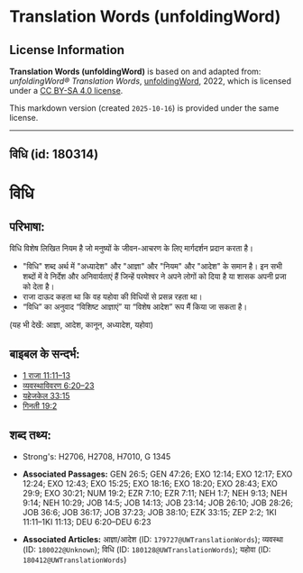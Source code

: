 # Translation Words (unfoldingWord)

## License Information

**Translation Words (unfoldingWord)** is based on and adapted from: _unfoldingWord® Translation Words_, [unfoldingWord](https://unfoldingword.org/utw), 2022, which is licensed under a [CC BY-SA 4.0 license](https://creativecommons.org/licenses/by-sa/4.0/legalcode.en).

This markdown version (created `2025-10-16`) is provided under the same license.



--------------------------------

## विधि (id: 180314)

विधि
====

परिभाषा:
--------

विधि विशेष लिखित नियम है जो मनुष्यों के जीवन\-आचरण के लिए मार्गदर्शन प्रदान करता है।

* "विधि" शब्द अर्थ में "अध्यादेश" और "आज्ञा" और "नियम" और "आदेश" के समान है। इन सभी शब्दों में वे निर्देश और अनिवार्यताएं हैं जिन्हें परमेश्वर ने अपने लोगों को दिया है या शासक अपनी प्रजा को देता है।
* राजा दाऊद कहता था कि वह यहोवा की विधियों से प्रसन्न रहता था।
* “विधि” का अनुवाद “विशिष्ट आज्ञाएं” या “विशेष आदेश” रूप मैं किया जा सकता है।

(यह भी देखें: आज्ञा, आदेश, कानून, अध्यादेश, यहोवा)

बाइबल के सन्दर्भ:
-----------------

* [1 राजा 11:11–13](https://ref.ly/1Kgs0:0)
* [व्यवस्थाविवरण 6:20–23](https://ref.ly/Deut6:20-Deut6:23)
* [यहेजकेल 33:15](https://ref.ly/Ezek33:15)
* [गिनती 19:2](https://ref.ly/Num19:2)

शब्द तथ्य:
----------

* Strong's: H2706, H2708, H7010, G 1345

* **Associated Passages:** GEN 26:5; GEN 47:26; EXO 12:14; EXO 12:17; EXO 12:24; EXO 12:43; EXO 15:25; EXO 18:16; EXO 18:20; EXO 28:43; EXO 29:9; EXO 30:21; NUM 19:2; EZR 7:10; EZR 7:11; NEH 1:7; NEH 9:13; NEH 9:14; NEH 10:29; JOB 14:5; JOB 14:13; JOB 23:14; JOB 26:10; JOB 28:26; JOB 36:6; JOB 36:17; JOB 37:23; JOB 38:10; EZK 33:15; ZEP 2:2; 1KI 11:11–1KI 11:13; DEU 6:20–DEU 6:23
* **Associated Articles:** आज्ञा/आदेश (ID: `179727@UWTranslationWords`); व्यवस्था (ID: `180022@Unknown`); विधि (ID: `180128@UWTranslationWords`); यहोवा (ID: `180412@UWTranslationWords`)

